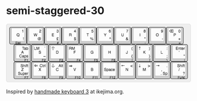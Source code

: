 # semi-staggered-30
![Image of Semi-Staggered-30](https://github.com/d-roa/semi-staggered-30/blob/main/semi-staggered-30.png)

Inspired by [handmade keyboard 3](https://www.ikejima.org/projects/2018091-keyboard3.html) at ikejima.org.
